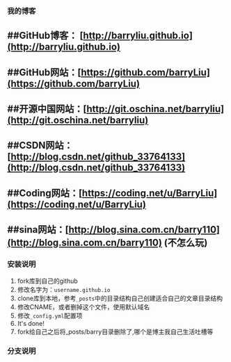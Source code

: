 ### 我的博客


##GitHub博客： 
[http://barryliu.github.io](http://barryliu.github.io)
-----------
##GitHub网站：[https://github.com/barryLiu](https://github.com/barryLiu) 
----------
##开源中国网站：[http://git.oschina.net/barryliu](http://git.oschina.net/barryliu) 
----------
##CSDN网站：[http://blog.csdn.net/github_33764133](http://blog.csdn.net/github_33764133) 
----------
##Coding网站：[https://coding.net/u/BarryLiu](https://coding.net/u/BarryLiu) 
----------
##sina网站：[http://blog.sina.com.cn/barry110](http://blog.sina.com.cn/barry110) (不怎么玩)
----------

### 安装说明

1. fork库到自己的github
2. 修改名字为：`username.github.io`
3. clone库到本地，参考`_posts`中的目录结构自己创建适合自己的文章目录结构
4. 修改CNAME，或者删掉这个文件，使用默认域名
5. 修改`_config.yml`配置项
6. It's done!
7. fork给自己之后将_posts/barry目录删除了,哪个是博主我自己生活吐槽等

### 分支说明

